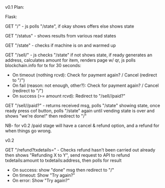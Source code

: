 v0.1 Plan: 

Flask: 

GET "/" - js polls "/state", if okay shows offers else shows state

GET "/status" - shows results from various read states

GET "/state" - checks if machine is on and warmed up

GET "/sell/<offer>" - js checks "/state" if not shows state, if ready generates an address, calculates amount for item, renders page w/ qr, js polls blockchain.info for tx for 30 seconds: 

  - On timeout (nothing rcvd): Check for payment again? / Cancel (redirect to "/")
  - On fail (reason: not enough, other?): Check for payment again? / Cancel (redirect to "/")
  - On success (>= amount rcvd): Redirect to "/sell/<offer>/paid?<txparams>"

GET "/sell/<offer>/paid?<txparams>" - returns received msg, polls "/state" showing state, once ready press cof button, polls "/state" again until vending state is over and shows "we're done!" then redirect to "/"

NB- for v0.2 /paid stage will have a cancel & refund option, and a refund for when things go wrong.

v0.2

GET "/refund?txdetails=<txdetails>" - Checks refund hasn't been carried out already then shows "Refunding X to Y", send request to API to refund txdetails:amount to txdetails:address, then polls for result

  - On success: show "done" msg then redirect to "/"
  - On timeout: Show "Try again?"
  - On error: Show "Try again?"

